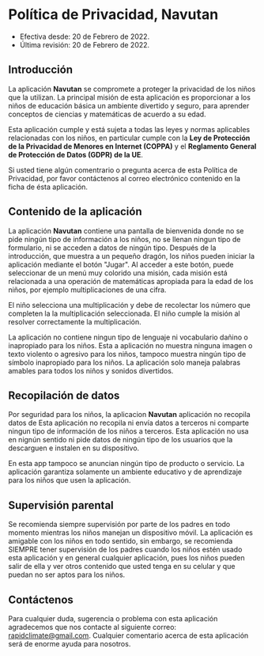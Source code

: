 # Política de Privacidad, Navutan
* Efectiva desde: 20 de Febrero de 2022.
* Última revisión: 20 de Febrero de 2022.


## Introducción
La aplicación **Navutan** se compromete a proteger la privacidad de los niños que la utilizan. La principal misión de esta aplicación es proporcionar a los niños de educación básica un ambiente divertido y seguro, para aprender conceptos de ciencias y matemáticas de acuerdo a su edad. 

Esta aplicación cumple y está sujeta a todas las leyes y normas aplicables relacionadas con los niños, en particular cumple con la **Ley de Protección de la Privacidad de Menores en Internet (COPPA)** y el **Reglamento General de Protección de Datos (GDPR) de la UE**.


Si usted tiene algún comentrario o pregunta acerca de esta Política de Privacidad, por favor contáctenos al correo electrónico contenido en la ficha de ésta aplicación.

## Contenido de la aplicación
La aplicación **Navutan** contiene una pantalla de bienvenida donde no se pide ningún tipo de información a los niños, no se llenan ningun tipo de formulario, ni se acceden a datos de ningún tipo. Después de la introducción, que muestra a un pequeño dragón, los niños pueden iniciar la aplicación mediante el botón "Jugar". Al acceder a este botón, puede seleccionar de un menú muy colorido una misión, cada misión está relacionada a una operación de matemáticas apropiada para la edad de los niños, por ejemplo multiplicaciones de una cifra. 

El niño selecciona una multiplicación y debe de recolectar los número que completen la la multiplicación seleccionada. El niño cumple la misión al resolver correctamente la multiplicación.


La aplicación no contiene ningun tipo de lenguaje ni vocabulario dañino o inapropiado para los niños. Esta a aplicación no muestra ninguna imagen o texto violento o agresivo para los niños, tampoco muestra ningún tipo de símbolo inapropiado para los niños. La aplicación solo maneja palabras amables para todos los niños y sonidos divertidos.

## Recopilación de datos
Por seguridad para los niños, la aplicacion **Navutan** aplicación no recopila datos de Esta aplicación no recopila ni envía datos a terceros ni comparte ningun tipo de información de los niños a terceros. Esta aplicación no usa en nignún sentido ni pide datos de ningún tipo de los usuarios que la descarguen e instalen en su dispositivo.

En esta app tampoco se anuncian ningún tipo de producto o servicio. La aplicación garantiza solamente un ambiente educativo y de aprendizaje para los niños que usen la aplicación.

## Supervisión parental
Se recomienda siempre supervisión por parte de los padres en todo momento mientras los niños manejan un dispositivo móvil. La aplicación es amigable con los niños en todo sentido, sin embargo, se recomienda SIEMPRE tener supervisión de los padres cuando los niños estén usado esta aplicación y en general cualquier aplicación, pues los niños pueden salir de ella y ver otros contenido que usted tenga en su celular y que puedan no ser aptos para los niños.

## Contáctenos
Para cualquier duda, sugerencia o problema con esta aplicación agradecemos que nos contacte al siguiente correo: rapidclimate@gmail.com. Cualquier comentario acerca de esta aplicación será de enorme ayuda para nosotros.

